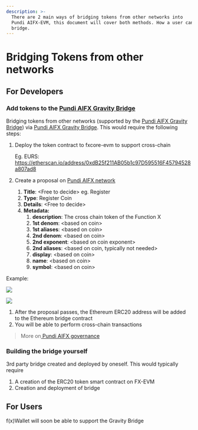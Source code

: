 ```yaml
---
description: >-
  There are 2 main ways of bridging tokens from other networks into
  Pundi AIFX-EVM, this document will cover both methods. How a user can use the
  bridge.
---
```


# Bridging Tokens from other networks

## For Developers

### Add tokens to the [Pundi AIFX Gravity Bridge](fxcore-gravity-bridge.md)

Bridging tokens from other networks (supported by the [Pundi AIFX Gravity Bridge](fxcore-gravity-bridge.md)) via [Pundi AIFX Gravity Bridge](fxcore-gravity-bridge.md). This would require the following steps:

1.  Deploy the token contract to fxcore-evm to support cross-chain

    Eg. EURS: https://etherscan.io/address/0xdB25f211AB05b1c97D595516F45794528a807ad8
2. Create a proposal on [Pundi AIFX network](https://explorer.functionx.io/fxcore/proposals)
   1. **Title**: \<Free to decide> eg. Register
   2. **Type**: Register Coin
   3. **Details**: \<Free to decide>
   4. **Metadata:**
      1. **description**: The cross chain token of the Function X
      2. **1st denom**: \<based on coin>
      3. **1st aliases**: \<based on coin>
      4. **2nd denom**: \<based on coin>
      5. **2nd exponent**: \<based on coin exponent>
      6. **2nd aliases**: \<based on coin, typically not needed>
      7. **display**: \<based on coin>
      8. **name**: \<based on coin>
      9. **symbol**: \<based on coin>

Example:

![](../../../.gitbook/assets/Register_Coin_Eg.png)

![](../../../.gitbook/assets/Register_Coin_Eg2.png)

1. After the proposal passes, the Ethereum ERC20 address will be added to the Ethereum bridge contract
2. You will be able to perform cross-chain transactions

> More on[ Pundi AIFX governance](../../../governance/)

### Building the bridge yourself

3rd party bridge created and deployed by oneself. This would typically require

1. A creation of the ERC20 token smart contract on FX-EVM
2. Creation and deployment of bridge

## For Users

f(x)Wallet will soon be able to support the Gravity Bridge
